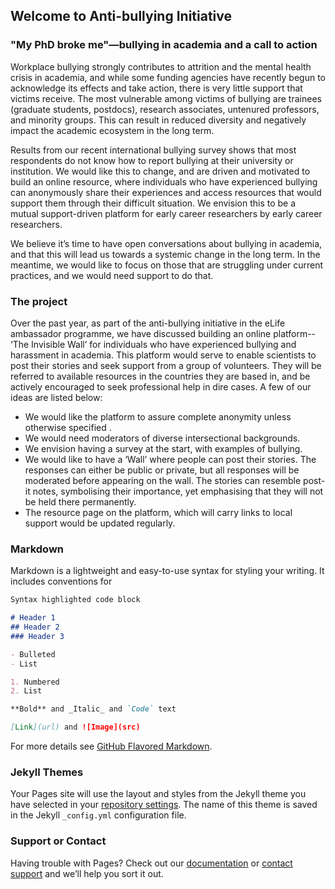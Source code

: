 ## Welcome to Anti-bullying Initiative

### "My PhD broke me"—bullying in academia and a call to action
Workplace bullying strongly contributes to attrition and the mental health crisis in academia, and while some funding agencies have recently begun to acknowledge its effects and take action, there is very little support that victims receive. The most vulnerable among victims of bullying are trainees (graduate students, postdocs), research associates, untenured professors, and minority groups. This can result in reduced diversity and negatively impact the academic ecosystem in the long term. 

Results from our recent international bullying survey shows that most respondents do not know how to report bullying at their university or institution. We would like this to change, and are driven and motivated to build an online resource, where individuals who have experienced bullying can anonymously share their experiences and access resources that would support them through their difficult situation. We envision this to be a mutual support-driven platform for early career researchers by early career researchers.

We believe it’s time to have open conversations about bullying in academia, and that this will lead us towards a systemic change in the long term. In the meantime, we would like to focus on those that are struggling under current practices, and we would need support to do that.  

### The project 

Over the past year, as part of the anti-bullying initiative in the eLife ambassador programme, we have discussed building an online platform-- ‘The Invisible Wall’ for individuals who have experienced bullying and harassment in academia. This platform would serve to enable scientists to post their stories and seek support from a group of volunteers. They will be referred to available resources in the countries they are based in, and be actively encouraged to seek professional help in dire cases. 
A few of our ideas are listed below:
- We would like the platform to assure complete anonymity unless otherwise specified . 
- We would need moderators of diverse intersectional backgrounds. 
- We envision having a survey at the start, with examples of bullying. 
- We would like to have a ‘Wall’ where people can post their stories. The responses can either be public or private, but all responses will be moderated before appearing on the wall. The stories can resemble post-it notes, symbolising their importance, yet emphasising that they will not be held there permanently. 
- The resource page on the platform, which will carry links to local support would be updated regularly.


### Markdown

Markdown is a lightweight and easy-to-use syntax for styling your writing. It includes conventions for

```markdown
Syntax highlighted code block

# Header 1
## Header 2
### Header 3

- Bulleted
- List

1. Numbered
2. List

**Bold** and _Italic_ and `Code` text

[Link](url) and ![Image](src)
```

For more details see [GitHub Flavored Markdown](https://guides.github.com/features/mastering-markdown/).

### Jekyll Themes

Your Pages site will use the layout and styles from the Jekyll theme you have selected in your [repository settings](https://github.com/Academic-Anti-Bullying/blog/settings). The name of this theme is saved in the Jekyll `_config.yml` configuration file.

### Support or Contact

Having trouble with Pages? Check out our [documentation](https://help.github.com/categories/github-pages-basics/) or [contact support](https://github.com/contact) and we’ll help you sort it out.
